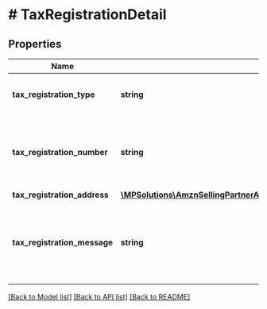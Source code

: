 # # TaxRegistrationDetail

## Properties

Name | Type | Description | Notes
------------ | ------------- | ------------- | -------------
**tax_registration_type** | **string** | Tax registration type for the entity. | [optional]
**tax_registration_number** | **string** | Tax registration number for the party. For example, VAT ID. |
**tax_registration_address** | [**\MPSolutions\AmznSellingPartnerApi\Models\VendorDirectFulfillmentPayments\Address**](Address.md) |  | [optional]
**tax_registration_message** | **string** | Tax registration message that can be used for additional tax related details. | [optional]

[[Back to Model list]](../../README.md#models) [[Back to API list]](../../README.md#endpoints) [[Back to README]](../../README.md)

